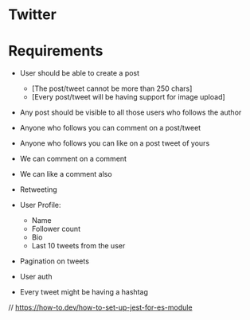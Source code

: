 # Twitter

# Requirements

- User should be able to create a post
    - [The post/tweet cannot be more than 250 chars]
    - [Every post/tweet will be having support for image upload]

- Any post should be visible to all those users who follows the author
- Anyone who follows you can comment on a post/tweet
- Anyone who follows you can like on a post tweet of yours
- We can comment on a comment
- We can like a comment also
- Retweeting 

- User Profile:
    - Name 
    - Follower count
    - Bio
    - Last 10 tweets from the user

- Pagination on tweets
- User auth
 
 - Every tweet might be having a hashtag
  
// https://how-to.dev/how-to-set-up-jest-for-es-module